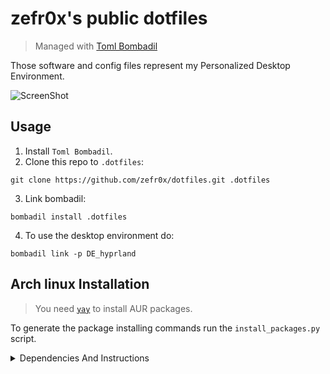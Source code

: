 # zefr0x's public dotfiles

> Managed with [Toml Bombadil](https://oknozor.github.io/toml-bombadil/)

Those software and config files represent my Personalized Desktop Environment.

![ScreenShot](https://github.com/zefr0x/dotfiles/assets/65136727/7f795f3e-fb3c-451f-8966-a6a60fe1ad8a)

## Usage

1. Install `Toml Bombadil`.
2. Clone this repo to `.dotfiles`:

```
git clone https://github.com/zefr0x/dotfiles.git .dotfiles
```

3. Link bombadil:

```
bombadil install .dotfiles
```

4. To use the desktop environment do:

```
bombadil link -p DE_hyprland
```

## Arch linux Installation

> You need [`yay`](https://github.com/Jguer/yay#installation) to install AUR packages.

To generate the package installing commands run the `install_packages.py` script.

<details>
<summary>Dependencies And Instructions</summary>

### GUI Applications

- [Alacritty](https://alacritty.org/)
- [SQliteBrowser](https://sqlitebrowser.org/)
- [D Spy](https://apps.gnome.org/app/org.gnome.dspy/)
- [mpv](https://mpv.io/)
  - [mpv-mpris](https://github.com/hoyon/mpv-mpris)
- [swayimg](https://github.com/artemsen/swayimg)
- [Easy Effects](https://github.com/wwmm/easyeffects)
- [Helvum](https://gitlab.freedesktop.org/pipewire/helvum)
- [Qalculate!](https://qalculate.github.io/)
- [zathura](https://pwmt.org/projects/zathura/)
  - [zathura-pdf-mupdf](https://pwmt.org/projects/zathura-pdf-mupdf/)
- [PCManFM](https://github.com/lxqt/pcmanfm-qt)
  - [gvfs](https://wiki.gnome.org/Projects/gvfs)
- [System Config Printer](https://github.com/OpenPrinting/system-config-printer)
- [Dialect](https://apps.gnome.org/app/app.drey.Dialect/)
- [Hieroglyphic](https://github.com/FineFindus/Hieroglyphic)

### Desktop Environment

- [rofi](https://github.com/lbonn/rofi)
  - [rofi-emoji](https://github.com/Mange/rofi-emoji)
  - [foxmarks](https://github.com/zefr0x/foxmarks)
- [network-manager-applet](https://gitlab.gnome.org/GNOME/network-manager-applet)
- [gnome-keyring](https://wiki.gnome.org/Projects/GnomeKeyring)
  - [Seahorse](https://wiki.gnome.org/Apps/Seahorse)
- [PolKit Gnome](https://gitlab.gnome.org/Archive/policykit-gnome)
- [greetd](https://git.sr.ht/~kennylevinsen/greetd)
  - [tuigreet](https://github.com/apognu/tuigreet)

#### Hyprland (Wayland)

- [Hyprland](https://github.com/hyprwm/Hyprland)
  - [xdg-desktop-portal-hyprland](https://github.com/hyprwm/xdg-desktop-portal-hyprland)
  - [xdg-desktop-portal-gtk](https://github.com/flatpak/xdg-desktop-portal-gtk)
  - [Waybar](https://github.com/Alexays/Waybar)
    - [lsof](https://github.com/lsof-org/lsof)
  - [Hyprland Per Window Layout](https://github.com/coffebar/hyprland-per-window-layout)
  - [hyprpicker](https://github.com/hyprwm/hyprpicker)
  - [hypridle](https://github.com/hyprwm/hypridle)
  - [hyprlock](https://github.com/hyprwm/hyprlock)
  - [wl-gammarelay-rs](https://github.com/MaxVerevkin/wl-gammarelay-rs)
- [Satty](https://github.com/gabm/Satty)
  - [grim](https://sr.ht/~emersion/grim/)
  - [slurp](https://github.com/emersion/slurp)
- [SwayNotificationCenter](https://github.com/ErikReider/SwayNotificationCenter)
  - [ianny](https://github.com/zefr0x/ianny)

You need to enable `greetd`

```
sudo systemctl enable greetd.service
```

You need to config `greetd` by editing `/etc/greetd/config.toml` to be

```
[terminal]
vt = 1

[default_session]
command = "tuigreet --remember --remember-user-session --user-menu --time --cmd Hyprland"
user = "greeter"
```

To integrate gnome-keyring add those lines to `/etc/pam.d/greetd` and `/etc/pam.d/login`

```
auth       optional     pam_gnome_keyring.so
session    optional     pam_gnome_keyring.so auto_start
```

and add this line to `/etc/pam.d/passwd`

```
password	optional	pam_gnome_keyring.so
```

### Fonts

- [Noto Fonts](https://fonts.google.com/noto)
- [FiraCode Nerd](https://www.nerdfonts.com/)
- [Nerd Fonts Ubuntu](https://www.nerdfonts.com/)
- [ttf-dejavu-ib](http://dejavu-fonts.org/wiki/Main_Page)
- [Cantarell](https://cantarell.gnome.org/)
- [Amiri](https://www.amirifont.org/)

### Themes

#### Icons

- [Papirus Icon Theme](https://github.com/PapirusDevelopmentTeam/papirus-icon-theme)

#### UI

- [kvantum](https://github.com/tsujan/Kvantum)

Prefer dark theme for GTK-4:

```shell
gsettings set org.gnome.desktop.interface color-scheme prefer-dark
```

Flatpak allowed files:

- `xdg-config/gtk-4.0:ro`
- `xdg-config/gtk-3.0:ro`
- `xdg-config/kdeglobals:ro`

Flatpak variables:

- `XDG_CURRENT_DESKTOP=KDE`
- `QT_STYLE_OVERRIDE=Breeze`

### CLI/TUI Applications/Tools

- [git](https://git-scm.com/)
  - [delta](https://github.com/dandavison/delta)
- [just](https://github.com/casey/just)
- [python-livereload](https://github.com/lepture/python-livereload)
- [pastel](https://github.com/sharkdp/pastel)

### CLI/TUI Utilities

- [Open Doas](https://github.com/Duncaen/OpenDoas)
- [bat](https://github.com/sharkdp/bat)
- [fd](https://github.com/sharkdp/fd)
- [zoxide](https://github.com/ajeetdsouza/zoxide)
- [eza](https://github.com/eza-community/eza)
- [ripgrep](https://github.com/BurntSushi/ripgrep)
- [dysk](https://github.com/Canop/dysk)
- [hexyl](https://github.com/sharkdp/hexyl)
- [handlr](https://github.com/Anomalocaridid/handlr-regex)
- [trash-cli](https://github.com/andreafrancia/trash-cli)
- [ripdrag](https://github.com/nik012003/ripdrag)
- [broot](https://github.com/Canop/broot)
- [hyperfine](https://github.com/sharkdp/hyperfine)
- [tokei](https://github.com/XAMPPRocky/tokei)
- [less](https://www.greenwoodsoftware.com/less/)
- [jless](https://github.com/PaulJuliusMartinez/jless)
- [skim](https://github.com/lotabout/skim)
- [wl-clipboard](https://github.com/bugaevc/wl-clipboard)
- [onefetch](https://github.com/o2sh/onefetch)
- [nvtop](https://github.com/Syllo/nvtop)
- [htop](https://htop.dev/)
- [bandwhich](https://github.com/imsnif/bandwhich)
- [imagemagick](https://imagemagick.org/)

Since the `br` shell function is custom, after restarting the shell, run that:

```
br --set-install-state refused
```

### Shell

- [fish](https://fishshell.com/)
  - [Tide](https://github.com/IlanCosman/tide)
- [dash](https://en.wikipedia.org/wiki/Debian_Almquist_shell)

### Text Editors

- [neovim](https://neovim.io/)
- [GNOME Text Editor](https://apps.gnome.org/TextEditor/)
- [Gtranslator](https://wiki.gnome.org/Apps/Gtranslator)

### Programming Languages Tools/Compilers/Interpreters/etc...

#### Rust

- [rustup](https://github.com/rust-lang/rustup)
  - [cargo-outdated](https://github.com/kbknapp/cargo-outdated)
  - [cargo-bloat](https://github.com/RazrFalcon/cargo-bloat)
  - [cargo-nextest](https://nexte.st/)
  - [cargo-show-asm](https://github.com/pacak/cargo-show-asm)
  - [cargo-depgraph](https://github.com/jplatte/cargo-depgraph)
  - [cargo-supply-chain](https://github.com/rust-secure-code/cargo-supply-chain)
  - [cargo-deny](https://github.com/EmbarkStudios/cargo-deny)
  - [cargo-sort](https://github.com/DevinR528/cargo-sort)
- [mold](https://github.com/rui314/mold)

After installing it you need to run:

```shell
rustup default stable

rustup component add rust-analyzer
```

#### C/C++

- [base-devel](https://archlinux.org/packages/core/any/base-devel/)
- [Clang](https://clang.llvm.org/)
- [Flawfinder](https://dwheeler.com/flawfinder/)

#### Python

- [Python](https://www.python.org/)
- [uv](https://github.com/astral-sh/uv)
- [Python LSP Server](https://github.com/python-lsp/python-lsp-server)
- [Ruff](https://github.com/astral-sh/ruff)
- [mypy](http://www.mypy-lang.org/)

#### Go

- [Go](https://go.dev/)
- [gopls](https://github.com/golang/tools/tree/master/gopls)
- [go-tools](https://github.com/golang/tools)

#### JavaScript/TypeScript

- [Deno](https://deno.land/)

> [!Note]
> It includes most the tools needed for JS/TS.

#### LaTeX

- [texlive](https://archlinux.org/groups/x86_64/texlive/)
- [texlive-langarabic](https://archlinux.org/packages/extra/any/texlive-langarabic/)
- [texlive-langother](https://archlinux.org/packages/extra/any/texlive-langother/)
- [TexLab](https://github.com/latex-lsp/texlab)

#### Lua

- [lua-language-server](https://github.com/LuaLS/lua-language-server)

#### Regex

- [melody](https://github.com/yoav-lavi/melody)

#### Java

- [OpenJDK](https://openjdk.org/)
- [OpenJDK-21](https://openjdk.org/)
- [Gradle](https://gradle.org/)
- [Eclipse JDT Language Server](https://github.com/eclipse/eclipse.jdt.ls)

#### Other

- [VSCode CSS LanguageServer](https://github.com/microsoft/vscode/tree/main/extensions/css-language-features/server) <sup>`CSS`</sup>
- [VSCode HTML LanguageServer](https://github.com/microsoft/vscode/tree/main/extensions/html-language-features/server) <sup>`HTML`</sup>
- [emmet-ls](https://github.com/aca/emmet-ls) <sup>`HTML5/CSS3 snippets`</sup>
- [VSCode jSON LanguageServer](https://github.com/microsoft/vscode/tree/main/extensions/json-language-features/server) <sup>`JSON`</sup>
- [YAML Language Server](https://github.com/redhat-developer/yaml-language-server) <sup>`YAML`</sup>

</details>
